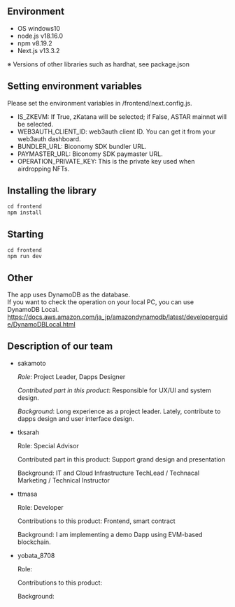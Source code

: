 ## Environment
- OS windows10
- node.js v18.16.0
- npm v8.19.2
- Next.js v13.3.2

※ Versions of other libraries such as hardhat, see package.json


## Setting environment variables
Please set the environment variables in /frontend/next.config.js.

- IS_ZKEVM: If True, zKatana will be selected; if False, ASTAR mainnet will be selected.
- WEB3AUTH_CLIENT_ID: web3auth client ID. You can get it from your web3auth dashboard.
- BUNDLER_URL: Biconomy SDK bundler URL.
- PAYMASTER_URL: Biconomy SDK paymaster URL.
- OPERATION_PRIVATE_KEY: This is the private key used when airdropping NFTs.

## Installing the library
```
cd frontend
npm install
```

## Starting
```
cd frontend
npm run dev
```

## Other
The app uses DynamoDB as the database.<br>
If you want to check the operation on your local PC, you can use DynamoDB Local.<br>
https://docs.aws.amazon.com/ja_jp/amazondynamodb/latest/developerguide/DynamoDBLocal.html


## Description of our team 
- sakamoto
  
  _Role_: Project Leader, Dapps Designer
  
  _Contributed part in this product_: Responsible for UX/UI and system design.
  
  _Background_: Long experience as a project leader. Lately, contribute to dapps design and user interface design.

- tksarah

  Role: Special Advisor

  Contributed part in this product: Support grand design and presentation 

  Background: IT and Cloud Infrastructure TechLead / Technacal Marketing / Technical Instructor 

- ttmasa

  Role: Developer
  
  Contributions to this product: Frontend, smart contract
  
  Background: I am implementing a demo Dapp using EVM-based blockchain.
  
- yobata_8708

  Role:
  
  Contributions to this product:
  
  Background:

